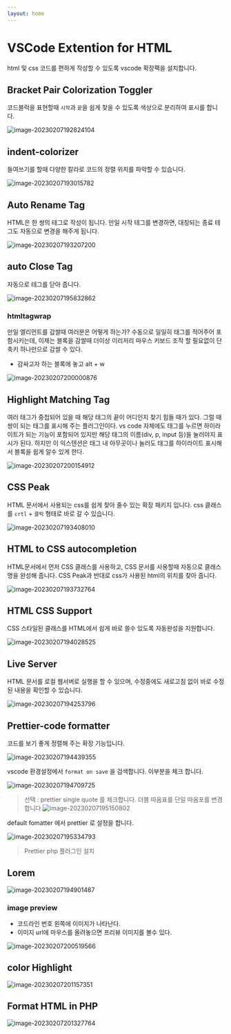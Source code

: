 ```yaml
---
layout: home
---
```


# VSCode Extention for HTML
html 및 css 코드를 편하게 작성할 수 있도록 vscode 확장팩을 설치합니다.


## Bracket Pair Colorization Toggler
코드블럭을 표현할때 `시작`과 `끝`을 쉽게 찾을 수 있도록 색상으로 분리하여 표시를 합니다.

![image-20230207192824104](./img/image-20230207192824104.png)


## indent-colorizer
들여쓰기를 할때 다양한 칼라로 코드의 정렬 위치를 파악할 수 있습니다.

![image-20230207193015782](./img/image-20230207193015782.png)


## Auto Rename Tag
HTML은 한 쌍의 테그로 작성이 됩니다. 만일 시작 테그를 변경하면, 대칭되는 종료 테그도 자동으로 변경을 해주게 됩니다.

![image-20230207193207200](./img/image-20230207193207200.png)


## auto Close Tag
자동으로 테그를 닫아 줍니다.

![image-20230207195832862](./img/image-20230207195832862.png)


###  htmltagwrap
만일 엘리먼트를 감쌀때 여러분은 어떻게 하는가?
수동으로 일일히 태그를 적어주어 포함시키는데, 이제는 블록을 감쌀때 더이상 이리저리 마우스 키보드 조작 할 필요없이 단축키 하나만으로 감쌀 수 있다.
- 감싸고자 하는 블록에 놓고 alt + w

![image-20230207200000876](./img/image-20230207200000876.png)


## Highlight Matching Tag
여러 태그가 중첩되어 있을 때 해당 태그의 끝이 어디인지 찾기 힘들 때가 있다. 그럴 때 쌍이 되는 태그를 표시해 주는 플러그인이다.
vs code 자체에도 태그를 누르면 하이라이트가 되는 기능이 포함되어 있지만 해당 태그의 이름(div, p, input 등)을 눌러야지 표시가 된다. 하지만 이 익스텐션은 태그 내 아무곳이나 눌러도 태그를 하이라이트 표시해서 블록을 쉽게 알수 있게 한다.

![image-20230207200154912](./img/image-20230207200154912.png)


## CSS Peak
HTML 문서에서 사용되는 css를 쉽게 찾아 줄수 있는 확장 패키지 입니다. css 클래스를 `crtl` + `클릭` 형태로 바로 갈 수 있습니다.

![image-20230207193408010](./img/image-20230207193408010.png)


## HTML to CSS autocompletion
HTML문서에서 먼저 CSS 클래스를 사용하고, CSS 문서를 사용할때 자동으로 클래스명을 완성해 줍니다.
CSS Peak과 반대로 css가 사용된 html의 위치를 찾아 줍니다. 

![image-20230207193732764](./img/image-20230207193732764.png)


## HTML CSS Support
CSS 스타일된 클래스를 HTML에서 쉽게 바로 쓸수 있도록 자동완성을 지원합니다.

![image-20230207194028525](./img/image-20230207194028525.png)


## Live Server
HTML 문서를 로컬 웹서버로 실행을 할 수 있으며, 수정중에도 새로고침 없이 바로 수정된 내용을 확인할 수 있습니다.

![image-20230207194253796](./img/image-20230207194253796.png)


## Prettier-code formatter
코드를 보기 좋게 정렬해 주는 확장 기능입니다.

![image-20230207194439355](./img/image-20230207194439355.png)

vscode 환경설정에서 `format on save` 을 검색합니다. 이부분을 체크 합니다.

![image-20230207194709725](./img/image-20230207194709725.png)

>  선택 : prettier single quote 를 체크합니다. 더블 따옴표를 단일 따옴포를 변경합니다.![image-20230207195150802](./img/image-20230207195150802.png)

default fomatter 에서 prettier 로 설정을 합니다.

![image-20230207195334793](./img/image-20230207195334793.png)

>  Prettier php 플러그인 설치
>
> 


## Lorem

![image-20230207194901487](./img/image-20230207194901487.png)


### **image preview**
- 코드라인 번호 왼쪽에 이미지가 나타난다.
- 이미지 url에 마우스를 올려놓으면 프리뷰 이미지를 볼수 있다.

![image-20230207200519566](./img/image-20230207200519566.png)


## color Highlight

![image-20230207201157351](./img/image-20230207201157351.png)


## Format HTML in PHP

![image-20230207201327764](./img/image-20230207201327764.png)